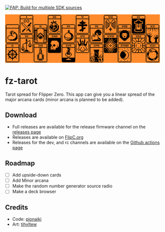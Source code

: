 [![FAP: Build for multiple SDK sources](https://github.com/pionaiki/fz-tarot/actions/workflows/build.yml/badge.svg)](https://github.com/pionaiki/fz-tarot/actions/workflows/build.yml)

![Banner](.flipcorg/banner.png)

# fz-tarot
Tarot spread for Flipper Zero. This app can give you a linear spread of the major arcana cards (minor arcana is planned to be added).

## Download
- Full releases are available for the release firmware channel on the [releases page](https://github.com/pionaiki/fz-tarot/releases)
- Releases are available on [FlipC.org](https://flipc.org/pionaiki/fz-tarot)
- Releases for the dev, and rc channels are available on the [Github actions page](https://github.com/pionaiki/fz-tarot/actions/workflows/build.yml)

## Roadmap
- [ ] Add upside-down cards
- [ ] Add Minor arcana
- [ ] Make the random number generator source radio
- [ ] Make a deck browser

## Credits
- Code: [pionaiki](https://github.com/pionaiki)
- Art: [tihyltew](https://github.com/tihyltew)
